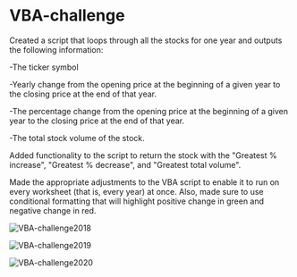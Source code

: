 # VBA-challenge

Created a script that loops through all the stocks for one year and outputs the following information:

-The ticker symbol

-Yearly change from the opening price at the beginning of a given year to the closing price at the end of that year.

-The percentage change from the opening price at the beginning of a given year to the closing price at the end of that year.

-The total stock volume of the stock. 

Added functionality to the script to return the stock with the "Greatest % increase", "Greatest % decrease", and "Greatest total volume". 

Made the appropriate adjustments to the VBA script to enable it to run on every worksheet (that is, every year) at once.
Also, made sure to use conditional formatting that will highlight positive change in green and negative change in red.


![VBA-challenge2018](https://github.com/JLaydeJ/VBA-challenge/assets/134284646/d792466b-6e78-45c0-a4c7-37efc35ca1ce)


![VBA-challenge2019](https://github.com/JLaydeJ/VBA-challenge/assets/134284646/b69c8e23-b5dd-4738-9999-89b846f76696)


![VBA-challenge2020](https://github.com/JLaydeJ/VBA-challenge/assets/134284646/2cdeea0f-d96f-413c-852a-d2bbbc665984)
